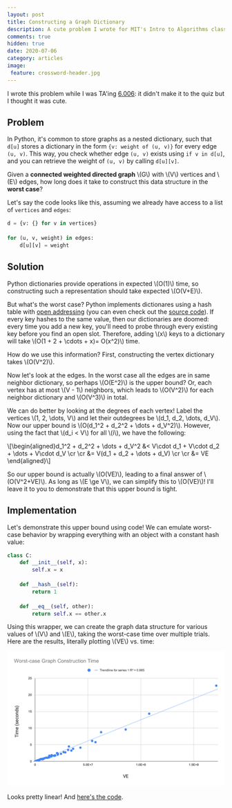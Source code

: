 ```yaml
---
layout: post
title: Constructing a Graph Dictionary
description: A cute problem I wrote for MIT's Intro to Algorithms class.
comments: true
hidden: true
date: 2020-07-06
category: articles
image:
 feature: crossword-header.jpg
---
```


I wrote this problem while I was TA'ing [6.006](https://ocw.mit.edu/courses/electrical-engineering-and-computer-science/6-006-introduction-to-algorithms-fall-2011/): it didn't make it to the quiz but I thought it was cute.

## Problem

In Python, it's common to store graphs as a nested dictionary, such that `d[u]` stores a dictionary in the form `{v: weight of (u, v)}` for every edge `(u, v)`. This way, you check whether edge `(u, v)` exists using `if v in d[u]`, and you can retrieve the weight of `(u, v)` by calling `d[u][v]`. 

Given a **connected weighted directed graph** \\(G\\) with \\(V\\) vertices and \\(E\\) edges, how long does it take to construct this data structure in the **worst case**?

Let's say the code looks like this, assuming we already have access to a list of `vertices` and `edges`:

```python
d = {v: {} for v in vertices}  

for (u, v, weight) in edges:
    d[u][v] = weight
```

## Solution

Python dictionaries provide operations in expected \\(O(1)\\) time, so constructing such a representation should take expected \\(O(V+E)\\). 

But what's the worst case? Python implements dictionares using a hash table with [open addressing](https://en.wikipedia.org/wiki/Open_addressing) (you can even check out the [source code](https://github.com/python/cpython/blob/master/Objects/dictobject.c)). If every key hashes to the same value, then our dictionaries are doomed: every time you add a new key, you'll need to probe through every existing key before you find an open slot. Therefore, adding \\(x\\) keys to a dictionary will take \\(O(1 + 2 + \cdots + x)= O(x^2)\\) time.

How do we use this information? First, constructing the vertex dictionary takes \\(O(V^2)\\).

Now let's look at the edges. In the worst case all the edges are in same neighbor dictionary, so perhaps \\(O(E^2)\\) is the upper bound? Or, each vertex has at most \\(V - 1\\) neighbors, which leads to \\(O(V^2)\\) for each neighbor dictionary and \\(O(V^3)\\) in total.

We can do better by looking at the degrees of each vertex! Label the vertices \\(1, 2, \dots, V\\) and let their outdegrees be \\(d_1, d_2, \dots, d_V\\). Now our upper bound is \\(O(d_1^2 + d_2^2 + \dots + d_V^2)\\). However, using the fact that \\(d_i < V\\) for all \\(i\\), we have the following:

\\[\begin{aligned}d_1^2 + d_2^2 + \dots + d_V^2 &< V\cdot d_1 +  V\cdot d_2 + \dots +  V\cdot d_V  \cr \cr &= V(d_1 + d_2 + \dots + d_V) \cr \cr &= VE \end{aligned}\\]

So our upper bound is actually \\(O(VE)\\), leading to a final answer of \\(O(V^2+VE)\\). As long as \\(E \ge V\\),  we can simplify this to \\(O(VE)\\)! I'll leave it to you to demonstrate that this upper bound is tight.

## Implementation

Let's demonstrate this upper bound using code! We can emulate worst-case behavior by wrapping everything with an object with a constant hash value:

```python
class C:
    def __init__(self, x):
        self.x = x

    def __hash__(self):
        return 1

    def __eq__(self, other):
        return self.x == other.x
```

Using this wrapper, we can create the graph data structure for various values of \\(V\\) and \\(E\\), taking the worst-case time over multiple trials. Here are the results, literally plotting \\(VE\\) vs. time:

<img src="/images/dict-plot.svg" style="width:min(100%, 800px)">

Looks pretty linear! And [here's the code](https://gist.github.com/akshayravikumar/113239ca18336b247a635c72669cdc60).
